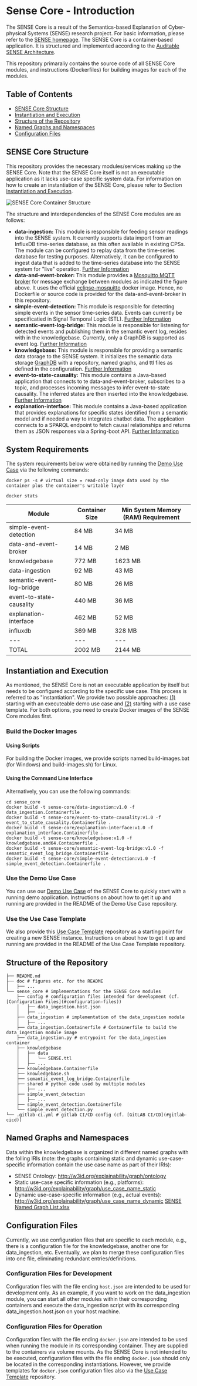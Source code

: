 # Sense Core - Introduction

The SENSE Core is a result of the Semantics-based Explanation of Cyber-physical Systems (SENSE) research project. For basic information, please refer to the [SENSE homepage](https://sense-project.net/). The SENSE Core is a container-based application. It is structured and implemented according to the [Auditable SENSE Architecture](https://sense-project.net/wp-content/uploads/2024/06/D3_1_Auditable-SENSE-architecture.pdf).

This repository primaraliy contains the source code of all SENSE Core modules, and instructions (Dockerfiles) for building images for each of the modules. 
## Table of Contents

- [SENSE Core Structure](#sense-core-structure)
- [Instantiation and Execution](#instantiation-and-execution)
- [Structure of the Repository](#structure-of-the-repository)
- [Named Graphs and Namespaces](#named-graphs-and-namespaces)
- [Configuration Files](#configuration-files)

## SENSE Core Structure

This repository provides the necessary modules/services making up the SENSE Core. Note that the SENSE Core itself is not an executable application as it lacks use-case specific system data. For information on how to create an instantiation of the SENSE Core, please refer to Section [Instantiation and Execution](#instantiation-and-execution).

![SENSE Core Container Structure](./doc/SENSE-Core-C4-Model-Level2-ContainerDiagram.png)

The structure and interdependencies of the SENSE Core modules are as follows:

- **data-ingestion:** This module is responsible for feeding sensor readings into the SENSE system. It currently supports data import from an 
InfluxDB time-series database, as this often available in existing CPSs. The module can be configured to replay data from the time-series database for testing purposes. Alternatively, it can be configured to ingest data that is added to the time-series database into the SENSE system for "live" operation. [Further Information](sense_core/data_ingestion/README.md)
- **data-and-event-broker:** This module provides a [Mosquitto MQTT broker](https://mosquitto.org/) for message exchange between modules as indicated the figure above. It uses the official [eclipse-mosquitto](https://hub.docker.com/_/eclipse-mosquitto) docker image. Hence, no Dockerfile or source code is provided for the data-and-event-broker in this repository.
- **simple-event-detection:** This module is responsible for detecting simple events in the sensor time-series data. Events can currently be specificatied in Signal Temporal Logic (STL). [Further Information](sense_core/simple_event_detection/README.md)
- **semantic-event-log-bridge:** This module is responsible for listening for detected events and publishing them in the semantic event log, resides with in the knowledgebase. Currently, only a GraphDB is supported as event log. [Further Information](sense_core/semantic_event_log_bridge/README.md)
- **knowledgebase:** This module is responsible for providing a semantic data storage to the SENSE system. It initializes the semantic data storage [GraphDB](https://graphdb.ontotext.com/) with a repository, named graphs, and ttl files as defined in the configuration. [Further Information](sense_core/knowledgebase/README.md)
- **event-to-state-causality:** This module contains a Java-based application that connects to te data-and-event-broker, subscribes to a topic, and processes incoming messages to infer event-to-state causality. The inferred states are then inserted into the knowledgebase. [Further Information](sense_core/event-to-state-causality/README.md)
- **explanation-interface:** This module contains a Java-based application that provides explanations for specific states identified from a semantic model and if needed a way to integrates chatbot data. The application connects to a SPARQL endpoint to fetch causal relationships and returns them as JSON responses via a Spring-boot API. [Further Information](sense_core/explanation-interface/README.md)

## System Requirements
The system requirements below were obtained by running the [Demo Use Case](https://github.com/wu-semsys/SENSE-Demo-Use-Case) via the following commands:
 
```
docker ps -s # virtual size = read-only image data used by the container plus the container's writable layer
```

```
docker stats
```
 

| Module | Container Size | Min System Memory (RAM) Requirement
| --- | --- | --- |
| simple-event-detection | 84 MB | 34 MB |
| data-and-event-broker | 14 MB | 2 MB |
| knowledgebase | 772 MB | 1623 MB |
| data-ingestion | 92 MB | 43 MB |
| semantic-event-log-bridge | 80 MB | 26 MB |
| event-to-state-causality | 440 MB | 36 MB |
| explanation-interface | 462 MB | 52 MB |
| influxdb | 369 MB | 328 MB |
| --- | --- | --- |
| TOTAL | 2002 MB | 2144 MB |

## Instantiation and Execution
As mentioned, the SENSE Core is not an executable application by itself but needs to be configured according to the specific use case. This process is referred to as "instantiation". We provide two possible approaches: [(1)](#use-the-demo-use-case) starting with an executeable demo use case and [(2)](#use-the-use-case-template) starting with a use case template. For both options, you need to create Docker images of the SENSE Core modules first. 

### Build the Docker Images
#### Using Scripts
For building the Docker images, we provide scripts named build-images.bat (for Windows) and build-images.sh) for Linux. 

#### Using the Command Line Interface
Alternatively, you can use the following commands:
```
cd sense_core
docker build -t sense-core/data-ingestion:v1.0 -f data_ingestion.Containerfile .
docker build -t sense-core/event-to-state-causality:v1.0 -f event_to_state_causality.Containerfile .
docker build -t sense-core/explanation-interface:v1.0 -f explanation_interface.Containerfile .
docker build -t sense-core/knowledgebase:v1.0 -f knowledgebase.amd64.Containerfile .
docker build -t sense-core/semantic-event-log-bridge:v1.0 -f semantic_event_log_bridge.Containerfile .
docker build -t sense-core/simple-event-detection:v1.0 -f simple_event_detection.Containerfile .
```

### Use the Demo Use Case
You can use our [Demo Use Case](https://github.com/wu-semsys/SENSE-Demo-Use-Case) of the SENSE Core to quickly start with a running demo application. Instructions on about how to get it up and running are provided in the README of the Demo Use Case repository.

### Use the Use Case Template
We also provide this [Use Case Template](https://github.com/wu-semsys/SENSE-Use-Case-Template) repository as a starting point for creating a new SENSE instance. Instructions on about how to get it up and running are provided in the README of the Use Case Template repository. 


## Structure of the Repository
```
├── README.md
├── doc # figures etc. for the README
│   ├── ...
└── sense_core # implementations for the SENSE Core modules
    ├── config # configuration files intended for development (cf. [Configuration Files](#configuration-files))
    │   ├── data_ingestion.host.json
    │   ├── ...
    ├── data_ingestion # implementation of the data_ingestion module
    │   ├── ...
    ├── data_ingestion.Containerfile # Containerfile to build the data_ingestion module image
    ├── data_ingestion.py # entrypoint for the data_ingestion container
    ├── knowledgebase
    │   ├── data
    │   │   └── SENSE.ttl
    │   ├── ...
    ├── knowledgebase.Containerfile
    ├── knowledgebase.sh
    ├── semantic_event_log_bridge.Containerfile
    ├── shared # python code used by multiple modules
    │   ├── ...
    ├── simple_event_detection
    │   ├── ...
    ├── simple_event_detection.Containerfile
    └── simple_event_detection.py
└── .gitlab-ci.yml # gitlab CI/CD config (cf. [GitLAB CI/CD](#gitlab-cicd))
```

## Named Graphs and Namespaces
Data within the knowledgebase is organized in different named graphs with the folling IRIs (note: the graphs containing static and dynamic use-case-specific information contain the use case name as part of their IRIs): 
* SENSE Ontology: http://w3id.org/explainability/graph/ontology
* Static use-case specific information (e.g., platforms): http://w3id.org/explainability/graph/use_case_name_static
* Dynamic use-case-specific information (e.g., actual events): http://w3id.org/explainability/graph/use_case_name_dynamic
 [SENSE Named Graph List.xlsx](https://wu.sharepoint.com/:x:/r/sites/PR-FFGSENSE/Freigegebene%20Dokumente/General/1_WorkPackages/WP4_Semantics-basedEventExplainability/4.1%20SENSE%20Semantic%20Model/SENSE%20Named%20Graph%20List.xlsx?d=w136542f1c78046dfa38a3af2cea52535&csf=1&web=1&e=01o5Rt)

## Configuration Files
Currently, we use configuration files that are specific to each module, e.g., there is a configuration file for the knowledgebase, another one for data_ingestion, etc. Eventually, we plan to merge these configuration files into one file, eliminating redundant entries/definitions.

### Configuration Files for Development
Configuration files with the file ending `host.json` are intended to be used for development only. As an example, if you want to work on the data_ingestion module, you can start all other modules within their corresponding containers and execute the data_ingestion script with its corresponding data_ingestion.host.json on your host machine.

### Configuration Files for Operation
Configuration files with the file ending `docker.json` are intended to be used when running the module in its corresponding container. They are supplied to the containers via volume mounts. As the SENSE Core is not intended to be executed, configuration files with the file ending `docker.json` should only be located in the corresponding instantiations. However, we provide templates for `docker.json` configuration files also via the [Use Case Template](https://github.com/wu-semsys/SENSE-Use-Case-Template) repository.
